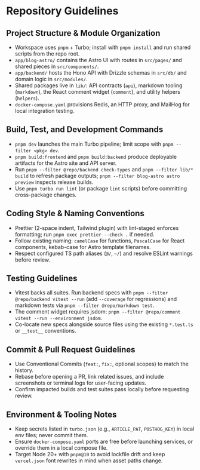 # Repository Guidelines

## Project Structure & Module Organization

- Workspace uses `pnpm` + Turbo; install with `pnpm install` and run shared scripts from the repo root.
- `app/blog-astro/` contains the Astro UI with routes in `src/pages/` and shared pieces in `src/components/`.
- `app/backend/` hosts the Hono API with Drizzle schemas in `src/db/` and domain logic in `src/modules/`.
- Shared packages live in `lib/`: API contracts (`api`), markdown tooling (`markdown`), the React comment widget (`comment`), and utility helpers (`helpers`).
- `docker-compose.yaml` provisions Redis, an HTTP proxy, and MailHog for local integration testing.

## Build, Test, and Development Commands

- `pnpm dev` launches the main Turbo pipeline; limit scope with `pnpm --filter <pkg> dev`.
- `pnpm build:frontend` and `pnpm build:backend` produce deployable artifacts for the Astro site and API server.
- Run `pnpm --filter @repo/backend check-types` and `pnpm --filter lib/* build` to refresh package outputs; `pnpm --filter blog-astro astro preview` inspects release builds.
- Use `pnpm turbo run lint` (or package `lint` scripts) before committing cross-package changes.

## Coding Style & Naming Conventions

- Prettier (2-space indent, Tailwind plugin) with lint-staged enforces formatting; run `pnpm exec prettier --check .` if needed.
- Follow existing naming: `camelCase` for functions, `PascalCase` for React components, kebab-case for Astro template filenames.
- Respect configured TS path aliases (`@/`, `~/`) and resolve ESLint warnings before review.

## Testing Guidelines

- Vitest backs all suites. Run backend specs with `pnpm --filter @repo/backend vitest --run` (add `--coverage` for regressions) and markdown tests via `pnpm --filter @repo/markdown test`.
- The comment widget requires jsdom: `pnpm --filter @repo/comment vitest --run --environment jsdom`.
- Co-locate new specs alongside source files using the existing `*.test.ts` or `__test__` conventions.

## Commit & Pull Request Guidelines

- Use Conventional Commits (`feat:`, `fix:`, optional scopes) to match the history.
- Rebase before opening a PR, link related issues, and include screenshots or terminal logs for user-facing updates.
- Confirm impacted builds and test suites pass locally before requesting review.

## Environment & Tooling Notes

- Keep secrets listed in `turbo.json` (e.g., `ARTICLE_PAT`, `POSTHOG_KEY`) in local env files; never commit them.
- Ensure `docker-compose.yaml` ports are free before launching services, or override them in a local compose file.
- Target Node 20+ with `pnpm@10` to avoid lockfile drift and keep `vercel.json` font rewrites in mind when asset paths change.

